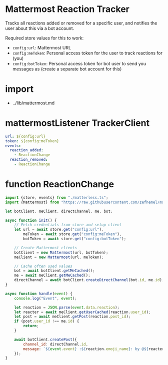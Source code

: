 # Mattermost Reaction Tracker

Tracks all reactions added or removed for a specific user, and notifies the user about this via a bot account.

Required store values for this to work:

* `config:url`: Mattermost URL
* `config:meToken`: Personal access token for the user to track reactions for (you)
* `config:botToken`: Personal access token for bot user to send you messages as (create a separate bot account for this)

# import

* ../lib/mattermost.md

# mattermostListener TrackerClient

```yaml
url: ${config:url}
token: ${config:meToken}
events:
  reaction_added:
    - ReactionChange
  reaction_removed:
    - ReactionChange
```

# function ReactionChange

```javascript
import {store, events} from "./matterless.ts";
import {Mattermost} from "https://raw.githubusercontent.com/zefhemel/matterless/master/lib/mattermost_client.js";

let botClient, meClient, directChannel, me, bot;

async function init() {
    // Fetch credentials from store and setup client
    let url = await store.get("config:url"),
        meToken = await store.get("config:meToken"),
        botToken = await store.get("config:botToken");

    // Create Mattermost clients
    botClient = new Mattermost(url, botToken);
    meClient = new Mattermost(url, meToken);

    // Cache often used values
    bot = await botClient.getMeCached();
    me = await meClient.getMeCached();
    directChannel = await botClient.createDirectChannel(bot.id, me.id);
}

async function handle(event) {
    console.log("Event", event);

    let reaction = JSON.parse(event.data.reaction);
    let reacter = await meClient.getUserCached(reaction.user_id);
    let post = await meClient.getPost(reaction.post_id);
    if (post.user_id !== me.id) {
        return;
    }

    await botClient.createPost({
        channel_id: directChannel.id,
        message: `${event.event} :${reaction.emoji_name}: by @${reacter.username} to your post "${post.message}"`
    });
}
```

